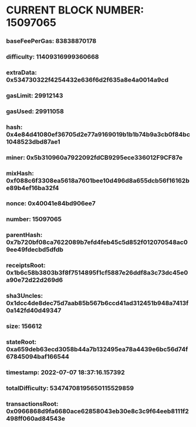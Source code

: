 # CURRENT BLOCK NUMBER: 15097065

### baseFeePerGas: 83838870178
### difficulty: 11409316999360668
### extraData: 0x534730322f4254432e636f6d2f635a8e4a0014a9cd
### gasLimit: 29912143
### gasUsed: 29911058
### hash: 0x4e84d41080ef36705d2e77a9169019b1b1b74b9a3cb0f84bc1048523dbd87ae1
### miner: 0x5b310960a7922092fdCB9295ece336012F9CF87e
### mixHash: 0xf088c6f3308ea5618a7601bee10d496d8a655dcb56f16162be89b4ef16ba32f4
### nonce: 0x40041e84bd906ee7
### number: 15097065
### parentHash: 0x7b720bf08ca7622089b7efd4feb45c5d852f012070548ac09ee49fdecbd5dfdb
### receiptsRoot: 0x1b6c58b3803b3f8f7514895f1cf5887e26ddf8a3c73dc45e0a90e72d22d269d6
### sha3Uncles: 0x1dcc4de8dec75d7aab85b567b6ccd41ad312451b948a7413f0a142fd40d49347
### size: 156612
### stateRoot: 0xa659deb63ecd3058b44a7b132495ea78a4439e6bc56d74f67845094baf166544
### timestamp: 2022-07-07 18:37:16.157392
### totalDifficulty: 53474708195650115529859
### transactionsRoot: 0x0966868d9fa6680ace62858043eb30e8c3c9f64eeb8111f2498ff060ad84543e
